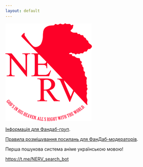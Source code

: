 ```yaml
---
layout: default
---
```



![Branching](https://raw.githubusercontent.com/ukushu/nerv-search-site/master/nerv.png)

[Інформація для Фандаб-груп](./4FanDubStudios.html).

[Правила розміщування посилань для ФанДаб-модераторів](./LinkRules.md.html).


Перша пошукова система аніме українською мовою!

https://t.me/NERV_search_bot
